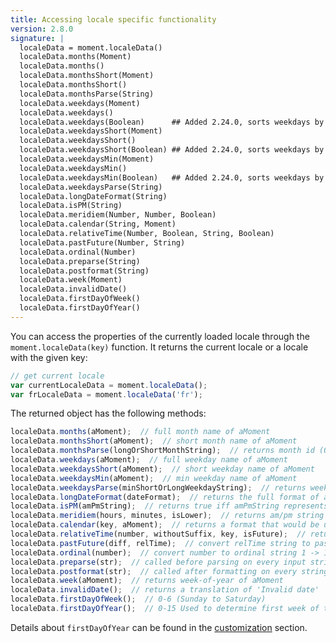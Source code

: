 ```yaml
---
title: Accessing locale specific functionality
version: 2.8.0
signature: |
  localeData = moment.localeData()
  localeData.months(Moment)
  localeData.months()
  localeData.monthsShort(Moment)
  localeData.monthsShort()
  localeData.monthsParse(String)
  localeData.weekdays(Moment)
  localeData.weekdays()
  localeData.weekdays(Boolean)      ## Added 2.24.0, sorts weekdays by locale
  localeData.weekdaysShort(Moment)
  localeData.weekdaysShort()
  localeData.weekdaysShort(Boolean) ## Added 2.24.0, sorts weekdays by locale
  localeData.weekdaysMin(Moment)
  localeData.weekdaysMin()
  localeData.weekdaysMin(Boolean)   ## Added 2.24.0, sorts weekdays by locale
  localeData.weekdaysParse(String)
  localeData.longDateFormat(String)
  localeData.isPM(String)
  localeData.meridiem(Number, Number, Boolean)
  localeData.calendar(String, Moment)
  localeData.relativeTime(Number, Boolean, String, Boolean)
  localeData.pastFuture(Number, String)
  localeData.ordinal(Number)
  localeData.preparse(String)
  localeData.postformat(String)
  localeData.week(Moment)
  localeData.invalidDate()
  localeData.firstDayOfWeek()
  localeData.firstDayOfYear()
---
```



You can access the properties of the currently loaded locale through the
`moment.localeData(key)` function. It returns the current locale or a locale
with the given key:

```javascript
// get current locale
var currentLocaleData = moment.localeData();
var frLocaleData = moment.localeData('fr');
```

The returned object has the following methods:

```javascript
localeData.months(aMoment);  // full month name of aMoment
localeData.monthsShort(aMoment);  // short month name of aMoment
localeData.monthsParse(longOrShortMonthString);  // returns month id (0 to 11) of input
localeData.weekdays(aMoment);  // full weekday name of aMoment
localeData.weekdaysShort(aMoment);  // short weekday name of aMoment
localeData.weekdaysMin(aMoment);  // min weekday name of aMoment
localeData.weekdaysParse(minShortOrLongWeekdayString);  // returns weekday id (0 to 6) of input
localeData.longDateFormat(dateFormat);  // returns the full format of abbreviated date-time formats LT, L, LL and so on
localeData.isPM(amPmString);  // returns true iff amPmString represents PM
localeData.meridiem(hours, minutes, isLower);  // returns am/pm string for particular time-of-day in upper/lower case
localeData.calendar(key, aMoment);  // returns a format that would be used for calendar representation. Key is one of 'sameDay', 'nextDay', 'lastDay', 'nextWeek', 'prevWeek', 'sameElse'
localeData.relativeTime(number, withoutSuffix, key, isFuture);  // returns relative time string, key is on of 's', 'm', 'mm', 'h', 'hh', 'd', 'dd', 'M', 'MM', 'y', 'yy'. Single letter when number is 1.
localeData.pastFuture(diff, relTime);  // convert relTime string to past or future string depending on diff
localeData.ordinal(number);  // convert number to ordinal string 1 -> 1st
localeData.preparse(str);  // called before parsing on every input string
localeData.postformat(str);  // called after formatting on every string
localeData.week(aMoment);  // returns week-of-year of aMoment
localeData.invalidDate();  // returns a translation of 'Invalid date'
localeData.firstDayOfWeek();  // 0-6 (Sunday to Saturday)
localeData.firstDayOfYear();  // 0-15 Used to determine first week of the year.
```

Details about `firstDayOfYear` can be found in the [customization](#/customization/dow-doy/) section.
